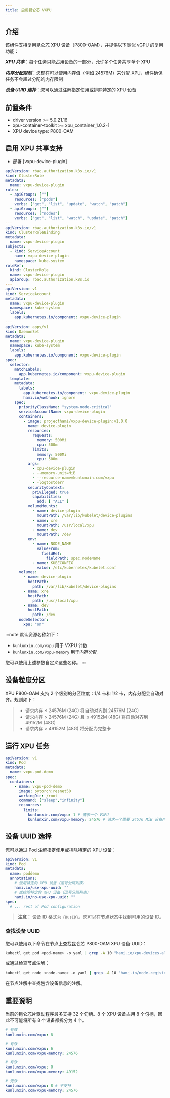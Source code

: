 ```yaml
---
title: 启用昆仑芯 VXPU
---
```


## 介绍

该组件支持复用昆仑芯 XPU 设备（P800-OAM），并提供以下类似 vGPU 的复用功能：

***XPU 共享***：每个任务只能占用设备的一部分，允许多个任务共享单个 XPU

***内存分配限制***：您现在可以使用内存值（例如 24576M）来分配 XPU，组件确保任务不会超过分配的内存限制

***设备 UUID 选择***：您可以通过注解指定使用或排除特定的 XPU 设备


## 前置条件
* driver version >= 5.0.21.16
* xpu-container-toolkit >= xpu_container_1.0.2-1
* XPU device type: P800-OAM

## 启用 XPU 共享支持

* 部署 [vxpu-device-plugin]
```yaml
apiVersion: rbac.authorization.k8s.io/v1
kind: ClusterRole
metadata:
  name: vxpu-device-plugin
rules:
  - apiGroups: [""]
    resources: ["pods"]
    verbs: ["get", "list", "update", "watch", "patch"]
  - apiGroups: [""]
    resources: ["nodes"]
    verbs: ["get", "list", "watch", "update", "patch"]
---
apiVersion: rbac.authorization.k8s.io/v1
kind: ClusterRoleBinding
metadata:
  name: vxpu-device-plugin
subjects:
  - kind: ServiceAccount
    name: vxpu-device-plugin
    namespace: kube-system
roleRef:
  kind: ClusterRole
  name: vxpu-device-plugin
  apiGroup: rbac.authorization.k8s.io
---
apiVersion: v1
kind: ServiceAccount
metadata:
  name: vxpu-device-plugin
  namespace: kube-system
  labels:
    app.kubernetes.io/component: vxpu-device-plugin
---
apiVersion: apps/v1
kind: DaemonSet
metadata:
  name: vxpu-device-plugin
  namespace: kube-system
  labels:
    app.kubernetes.io/component: vxpu-device-plugin
spec:
  selector:
    matchLabels:
      app.kubernetes.io/component: vxpu-device-plugin
  template:
    metadata:
      labels:
        app.kubernetes.io/component: vxpu-device-plugin
        hami.io/webhook: ignore
    spec:
      priorityClassName: "system-node-critical"
      serviceAccountName: vxpu-device-plugin
      containers:
        - image: projecthami/vxpu-device-plugin:v1.0.0
          name: device-plugin
          resources:
            requests:
              memory: 500Mi
              cpu: 500m
            limits:
              memory: 500Mi
              cpu: 500m
          args:
            - xpu-device-plugin
            - --memory-unit=MiB
            - --resource-name=kunlunxin.com/vxpu
            - -logtostderr
          securityContext:
            privileged: true
            capabilities:
              add: [ "ALL" ]
          volumeMounts:
            - name: device-plugin
              mountPath: /var/lib/kubelet/device-plugins
            - name: xre
              mountPath: /usr/local/xpu
            - name: dev
              mountPath: /dev
          env:
            - name: NODE_NAME
              valueFrom:
                fieldRef:
                  fieldPath: spec.nodeName
            - name: KUBECONFIG
              value: /etc/kubernetes/kubelet.conf
      volumes:
        - name: device-plugin
          hostPath:
            path: /var/lib/kubelet/device-plugins
        - name: xre
          hostPath:
            path: /usr/local/xpu
        - name: dev
          hostPath:
            path: /dev
      nodeSelector:
        xpu: "on"
```

:::note
默认资源名称如下：

- `kunlunxin.com/vxpu` 用于 VXPU 计数
- `kunlunxin.com/vxpu-memory` 用于内存分配

您可以使用上述参数自定义这些名称。
:::

## 设备粒度分区

XPU P800-OAM 支持 2 个级别的分区粒度：1/4 卡和 1/2 卡，内存分配会自动对齐。规则如下：
> - 请求内存 ≤ 24576M (24G) 将自动对齐到 24576M (24G)
> - 请求内存 > 24576M (24G) 且 ≤ 49152M (48G) 将自动对齐到 49152M (48G)
> - 请求内存 > 49152M (48G) 将分配为完整卡

## 运行 XPU 任务

```yaml
apiVersion: v1
kind: Pod
metadata:
  name: vxpu-pod-demo
spec:
  containers:
    - name: vxpu-pod-demo
      image: pytorch:resnet50
      workingDir: /root
      command: ["sleep","infinity"]
      resources:
        limits:
          kunlunxin.com/vxpu: 1 # 请求一个 VXPU
          kunlunxin.com/vxpu-memory: 24576 # 请求一个需要 24576 MiB 设备内存的虚拟 XPU
```

## 设备 UUID 选择

您可以通过 Pod 注解指定使用或排除特定的 XPU 设备：

```yaml
apiVersion: v1
kind: Pod
metadata:
  name: poddemo
  annotations:
    # 使用特定的 XPU 设备（逗号分隔列表）
    hami.io/use-xpu-uuid: ""
    # 或排除特定的 XPU 设备（逗号分隔列表）
    hami.io/no-use-xpu-uuid: ""
spec:
  # ... rest of Pod configuration
```

> **注意：** 设备 ID 格式为 `{BusID}`。您可以在节点状态中找到可用的设备 ID。

### 查找设备 UUID

您可以使用以下命令在节点上查找昆仑芯 P800-OAM XPU 设备 UUID：

```bash
kubectl get pod <pod-name> -o yaml | grep -A 10 "hami.io/xpu-devices-allocated"
```

或通过检查节点注解：

```bash
kubectl get node <node-name> -o yaml | grep -A 10 "hami.io/node-register-xpu"
```

在节点注解中查找包含设备信息的注解。


## 重要说明

当前的昆仑芯片驱动程序最多支持 32 个句柄。8 个 XPU 设备占用 8 个句柄，因此不可能将所有 8 个设备都拆分为 4 个。
```yaml
# 有效
kunlunxin.com/vxpu: 8

# 有效
kunlunxin.com/vxpu: 6
kunlunxin.com/vxpu-memory: 24576

# 有效
kunlunxin.com/vxpu: 8
kunlunxin.com/vxpu-memory: 49152

# 无效
kunlunxin.com/vxpu: 8 # 不支持
kunlunxin.com/vxpu-memory: 24576
```
